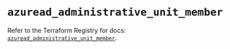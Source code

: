 # `azuread_administrative_unit_member`

Refer to the Terraform Registry for docs: [`azuread_administrative_unit_member`](https://registry.terraform.io/providers/hashicorp/azuread/3.0.2/docs/resources/administrative_unit_member).
